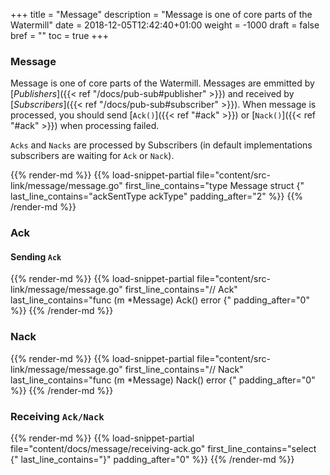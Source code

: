 +++
title = "Message"
description = "Message is one of core parts of the Watermill"
date = 2018-12-05T12:42:40+01:00
weight = -1000
draft = false
bref = ""
toc = true
+++

### Message

Message is one of core parts of the Watermill. Messages are emmitted by [*Publishers*]({{< ref "/docs/pub-sub#publisher" >}}) and received by [*Subscribers*]({{< ref "/docs/pub-sub#subscriber" >}}).
When message is processed, you should send [`Ack()`]({{< ref "#ack" >}}) or [`Nack()`]({{< ref "#ack" >}}) when processing failed.

`Acks` and `Nacks` are processed by Subscribers (in default implementations subscribers are waiting for `Ack` or `Nack`).

{{% render-md %}}
{{% load-snippet-partial file="content/src-link/message/message.go" first_line_contains="type Message struct {" last_line_contains="ackSentType ackType" padding_after="2" %}}
{{% /render-md %}}

### Ack

#### Sending `Ack`

{{% render-md %}}
{{% load-snippet-partial file="content/src-link/message/message.go" first_line_contains="// Ack" last_line_contains="func (m *Message) Ack() error {" padding_after="0" %}}
{{% /render-md %}}


### Nack

{{% render-md %}}
{{% load-snippet-partial file="content/src-link/message/message.go" first_line_contains="// Nack" last_line_contains="func (m *Message) Nack() error {" padding_after="0" %}}
{{% /render-md %}}

### Receiving `Ack/Nack`

{{% render-md %}}
{{% load-snippet-partial file="content/docs/message/receiving-ack.go" first_line_contains="select {" last_line_contains="}" padding_after="0" %}}
{{% /render-md %}}

